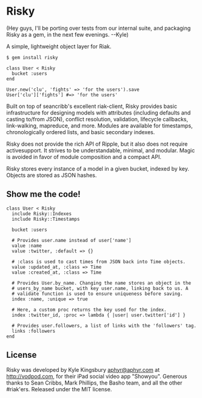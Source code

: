 Risky
=====

(Hey guys, I'll be porting over tests from our internal suite, and packaging Risky as a gem, in the next few evenings. --Kyle)

A simple, lightweight object layer for Riak.

    $ gem install risky

    class User < Risky
      bucket :users
    end

    User.new('clu', 'fights' => 'for the users').save
    User['clu']['fights'] #=> 'for the users'

Built on top of seancribb's excellent riak-client, Risky provides basic
infrastructure for designing models with attributes (including defaults and
casting to/from JSON), conflict resolution, validation, lifecycle callbacks,
link-walking, mapreduce, and more. Modules are available for timestamps,
chronologically ordered lists, and basic secondary indexes.

Risky does not provide the rich API of Ripple, but it also does not require
activesupport. It strives to be understandable, minimal, and modular. Magic is
avoided in favor of module composition and a compact API.

Risky stores every instance of a model in a given bucket, indexed by key.
Objects are stored as JSON hashes.

Show me the code!
-----------------

    class User < Risky
      include Risky::Indexes
      include Risky::Timestamps

      bucket :users

      # Provides user.name instead of user['name']
      value :name
      value :twitter, :default => {}

      # :class is used to cast times from JSON back into Time objects.
      value :updated_at, :class => Time
      value :created_at, :class => Time

      # Provides User.by_name. Changing the name stores an object in the
      # users_by_name bucket, with key user.name, linking back to us. A
      # validate function is used to ensure uniqueness before saving.
      index :name, :unique => true

      # Here, a custom proc returns the key used for the index.
      index :twitter_id, :proc => lambda { |user| user.twitter['id'] }

      # Provides user.followers, a list of links with the 'followers' tag.
      links :followers
    end

License
-------

Risky was developed by Kyle Kingsbury <aphyr@aphyr.com> at http://vodpod.com,
for their iPad social video app "Showyou". Generous thanks to Sean Cribbs, Mark
Phillips, the Basho team, and all the other #riak'ers. Released under the MIT
license.
